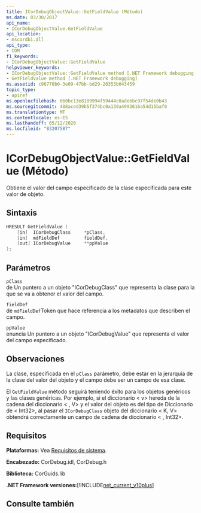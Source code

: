```yaml
---
title: ICorDebugObjectValue::GetFieldValue (Método)
ms.date: 03/30/2017
api_name:
- ICorDebugObjectValue.GetFieldValue
api_location:
- mscordbi.dll
api_type:
- COM
f1_keywords:
- ICorDebugObjectValue::GetFieldValue
helpviewer_keywords:
- ICorDebugObjectValue::GetFieldValue method [.NET Framework debugging]
- GetFieldValue method [.NET Framework debugging]
ms.assetid: c96770b0-3e09-47bb-bd29-20353b043459
topic_type:
- apiref
ms.openlocfilehash: 660bc13e8109994f59444c0adebbc97f54de0b43
ms.sourcegitcommit: 488aced39b5f374bc0a139a4993616a54d15baf0
ms.translationtype: MT
ms.contentlocale: es-ES
ms.lasthandoff: 05/12/2020
ms.locfileid: "83207587"
---
```

# <a name="icordebugobjectvaluegetfieldvalue-method"></a>ICorDebugObjectValue::GetFieldValue (Método)
Obtiene el valor del campo especificado de la clase especificada para este valor de objeto.  
  
## <a name="syntax"></a>Sintaxis  
  
```cpp  
HRESULT GetFieldValue (  
    [in]  ICorDebugClass     *pClass,  
    [in]  mdFieldDef         fieldDef,  
    [out] ICorDebugValue     **ppValue  
);  
```  
  
## <a name="parameters"></a>Parámetros  
 `pClass`  
 de Un puntero a un objeto "ICorDebugClass" que representa la clase para la que se va a obtener el valor del campo.  
  
 `fieldDef`  
 de `mdFieldDef`Token que hace referencia a los metadatos que describen el campo.  
  
 `ppValue`  
 enuncia Un puntero a un objeto "ICorDebugValue" que representa el valor del campo especificado.  
  
## <a name="remarks"></a>Observaciones  
 La clase, especificada en el `pClass` parámetro, debe estar en la jerarquía de la clase del valor del objeto y el campo debe ser un campo de esa clase.  
  
 El `GetFieldValue` método seguirá teniendo éxito para los objetos genéricos y las clases genéricas. Por ejemplo, si el diccionario \< v> hereda de la cadena del diccionario \< , V> y el valor del objeto es del tipo de Diccionario de \< Int32>, al pasar el `ICorDebugClass` objeto del diccionario \< K, V> obtendrá correctamente un campo de cadena de diccionario \< , Int32>.  
  
## <a name="requirements"></a>Requisitos  
 **Plataformas:** Vea [Requisitos de sistema](../../get-started/system-requirements.md).  
  
 **Encabezado:** CorDebug.idl, CorDebug.h  
  
 **Biblioteca:** CorGuids.lib  
  
 **.NET Framework versiones:**[!INCLUDE[net_current_v10plus](../../../../includes/net-current-v10plus-md.md)]  
  
## <a name="see-also"></a>Consulte también
